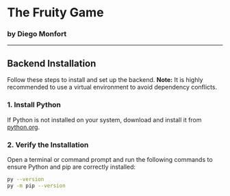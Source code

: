 # The Fruity Game  
### by Diego Monfort  

---

## Backend Installation

Follow these steps to install and set up the backend. **Note:** It is highly recommended to use a virtual environment to avoid dependency conflicts.

### 1. Install Python  
If Python is not installed on your system, download and install it from [python.org](https://www.python.org/).

### 2. Verify the Installation  
Open a terminal or command prompt and run the following commands to ensure Python and pip are correctly installed:  
```bash
py --version
py -m pip --version
